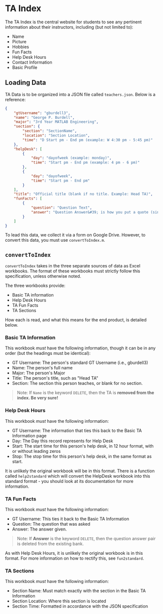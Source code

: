# TA Index

The TA Index is the central website for students to see any pertinent information about their instructors,
including (but not limited to):

* Name
* Picture
* Hobbies
* Fun Facts
* Help Desk Hours
* Contact Information
* Basic Profile

## Loading Data

TA Data is to be organized into a JSON file called `teachers.json`. Below is a reference:

``` json
{
    "gtUsername": "gburdell3",
    "name": "George P. Burdell",
    "major": "3rd Year MATLAB Engineering",
    "section": {
        "section": "SectionName",
        "location": "Section Location",
        "time": "D Start pm - End pm (example: W 4:30 pm - 5:45 pm)"
    },
    "helpDesk": [
        {
            "day": "dayofweek (example: monday)",
            "time": "Start pm - End pm (example: 4 pm - 6 pm)"
        },
        {
            "day": "dayofweek",
            "time": "Start pm - End pm"
        }
    ],
    "title": "Official title (blank if no title. Example: Head TA)",
    "funFacts": [
        {
            "question": "Question Text",
            "answer": "Question Answer&#39; is how you put a quote (single and double)"
        }
    ]
}
```

To lead this data, we collect it via a form on Google Drive. However, to convert this data,
you must use `convertToIndex.m`.

## `convertToIndex`

`convertToIndex` takes in the three separate sources of data as Excel workbooks. The format of
these workbooks must strictly follow this specification, unless otherwise noted.

The three workbooks provide:
* Basic TA information
* Help Desk Hours
* TA Fun Facts
* TA Sections

How each is read, and what this means for the end product, is detailed below.

### Basic TA Information

This workbook _must_ have the following information, though it can be in any order (but the headings must be identical):

* GT Username: The person's standard GT Username (i.e., gburdell3)
* Name: The person's full name
* Major: The person's Major
* Title: The person's title, such as "Head TA"
* Section: The section this person teaches, or blank for no section.

> Note: If `Name` is the keyword `DELETE`, then the TA is **removed from the index. Be very sure!**

### Help Desk Hours

This workbook _must_ have the following information:

* GT Username: The information that ties this back to the Basic TA Information page
* Day: The Day this record represents for Help Desk
* Start: The start time for this person's help desk, in 12 hour format, with or without leading zeros
* Stop: The stop time for this person's help desk, in the same format as start.

It is unlikely the original workbook will be in this format. There is a function called `help2standard` which will
convert the HelpDesk workbook into this standard format - you should look at its documentation for more information.

### TA Fun Facts

This workbook _must_ have the following information:

* GT Username: This ties it back to the Basic TA Information
* Question: The question that was asked
* Answer: The answer given.

> Note: If **Answer** is the keyword `DELETE`, then the question answer pair is deleted from the existing bank.

As with Help Desk Hours, it is unlikely the original workbook is in this format. For more information on
how to rectify this, see `fun2standard`.

### TA Sections

This workbook _must_ have the following information:

* Section Name: Must match exactly with the section in the Basic TA Information
* Section Location: Where this section is located
* Section Time: Formatted in accordance with the JSON specification
